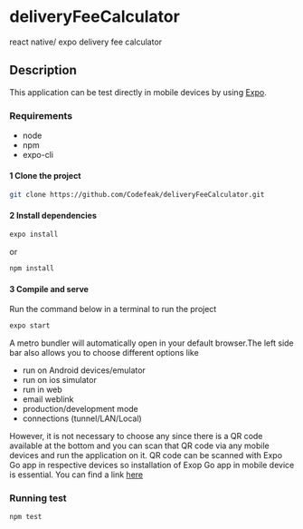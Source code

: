 # deliveryFeeCalculator
react native/ expo delivery fee calculator 

## Description
This application can be test directly in mobile devices by using [Expo](https://docs.expo.dev/).

### Requirements

* node
* npm
* expo-cli

#### 1 Clone the project
```bash
git clone https://github.com/Codefeak/deliveryFeeCalculator.git
```

#### 2 Install dependencies
```bash
expo install
```
or
```bash
npm install
```
#### 3 Compile and serve
Run the command below in a terminal to run the project 
```bash
expo start
```
A metro bundler will automatically open in your default browser.The left side bar also allows you to choose different options like
* run on Android devices/emulator
* run on ios simulator
* run in web
* email weblink
* production/development mode
* connections (tunnel/LAN/Local)

However, it is not necessary to choose any since there is a QR code available at the bottom and you can scan that QR code via any mobile devices and run the application on it. QR code can be scanned with Expo Go app in respective devices so installation of Exop Go app in mobile device is essential. You can find a link [here](https://expo.dev/tools)

### Running test
```bash
npm test
```



